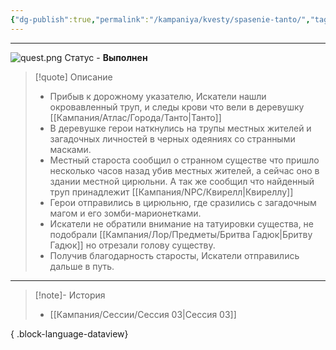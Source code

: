 ```yaml
---
{"dg-publish":true,"permalink":"/kampaniya/kvesty/spasenie-tanto/","tags":["quest/completed"],"created":"2025-01-08T06:42:22.013+03:00","updated":"2025-01-09T10:56:45.038+03:00"}
---
```



<hr></hr>


![quest.png](/img/user/%D0%90%D1%81%D1%81%D0%B5%D1%82%D1%8B/%D0%9B%D0%BE%D0%B3%D0%BE/quest.png) Статус - **Выполнен**

> [!quote] Описание
>- Прибыв к дорожному указателю, Искатели нашли окровавленный труп, и следы крови что вели в деревушку [[Кампания/Атлас/Города/Танто\|Танто]]
>- В деревушке герои наткнулись на трупы местных жителей и загадочных личностей в черных одеяниях со странными масками.
>- Местный староста сообщил о странном существе что пришло несколько часов назад убив местных жителей, а сейчас оно в здании местной цирюльни. А так же сообщил что найденный труп принадлежит [[Кампания/NPC/Квирелл\|Квиреллу]]
>- Герои отправились в цирюльню, где сразились с загадочным магом и его зомби-марионетками.
>- Искатели не обратили внимание на татуировки существа, не подобрали [[Кампания/Лор/Предметы/Бритва Гадюк\|Бритву Гадюк]] но отрезали голову существу.
>- Получив благодарность старосты, Искатели отправились дальше в путь.



<hr></hr>

> [!note]- История
>  - [[Кампания/Сессии/Сессия 03\|Сессия 03]]
> 
{ .block-language-dataview}
